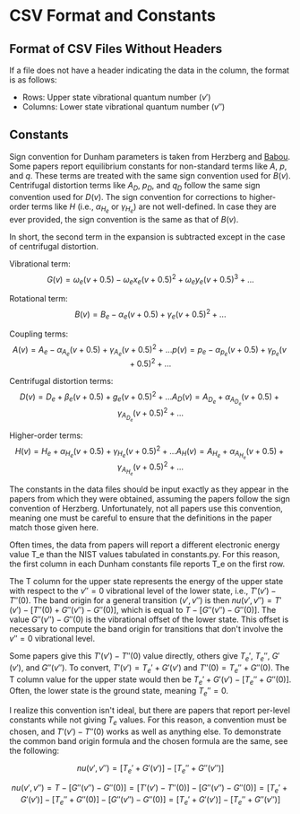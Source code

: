 # CSV Format and Constants

## Format of CSV Files Without Headers

If a file does not have a header indicating the data in the column, the format is as follows:

- Rows: Upper state vibrational quantum number ($v'$)
- Columns: Lower state vibrational quantum number ($v''$)

## Constants

Sign convention for Dunham parameters is taken from Herzberg and
[Babou](https://doi.org/10.1007/s10765-007-0288-6). Some papers report equilibrium constants for
non-standard terms like $A$, $p$, and $q$. These terms are treated with the same sign convention
used for $B(v)$. Centrifugal distortion terms like $A_D$, $p_D$, and $q_D$ follow the same sign
convention used for $D(v)$. The sign convention for corrections to higher-order terms like $H$
(i.e., $α_{H_e}$ or $γ_{H_e}$) are not well-defined. In case they are ever provided, the sign
convention is the same as that of $B(v)$.

In short, the second term in the expansion is subtracted except in the case of centrifugal
distortion.

Vibrational term:
$$
G(v) = ω_e(v + 0.5) − ω_ex_e(v + 0.5)^2 + ω_ey_e(v + 0.5)^3 + ...
$$

Rotational term:
$$
B(v) = B_e - α_e(v + 0.5) + γ_e(v + 0.5)^2 + ...
$$

Coupling terms:
$$
A(v) = A_e - α_{A_e}(v + 0.5) + γ_{A_e}(v + 0.5)^2 + ...
p(v) = p_e - α_{p_e}(v + 0.5) + γ_{p_e}(v + 0.5)^2 + ...
$$

Centrifugal distortion terms:
$$
D(v)   = D_e     + β_e(v + 0.5)         + g_e(v + 0.5)^2         + ...
A_D(v) = A_{D_e} + α_{A_{D_e}}(v + 0.5) + γ_{A_{D_e}}(v + 0.5)^2 + ...
$$

Higher-order terms:
$$
H(v)   = H_e     + α_{H_e}(v + 0.5)     + γ_{H_e}(v + 0.5)^2     + ...
A_H(v) = A_{H_e} + α_{A_{H_e}}(v + 0.5) + γ_{A_{H_e}}(v + 0.5)^2 + ...
$$

The constants in the data files should be input exactly as they appear in the papers from which
they were obtained, assuming the papers follow the sign convention of Herzberg. Unfortunately, not
all papers use this convention, meaning one must be careful to ensure that the definitions in the
paper match those given here.

Often times, the data from papers will report a different electronic energy value T_e than the NIST
values tabulated in constants.py. For this reason, the first column in each Dunham constants file
reports T_e on the first row.

The T column for the upper state represents the energy of the upper state with respect to the 
$v'' = 0$ vibrational level of the lower state, i.e., $T'(v') - T''(0)$. The band origin for a
general transition $(v', v'')$ is then $nu(v', v'') = T'(v') - [T''(0) + G''(v'') - G''(0)]$, which
is equal to $T - [G''(v'') - G''(0)]$. The value $G''(v'') - G''(0)$ is the vibrational offset of
the lower state. This offset is necessary to compute the band origin for transitions that don't
involve the $v'' = 0$ vibrational level.

Some papers give this $T'(v') - T''(0)$ value directly, others give $T_e'$, $T_e''$, $G'(v')$, and
$G''(v'')$. To convert, $T'(v') = T_e' + G'(v')$ and $T''(0) = T_e'' + G''(0)$. The T column value
for the upper state would then be $T_e' + G'(v') - [T_e'' + G''(0)]$. Often, the lower state is the
ground state, meaning $T_e'' = 0$.

I realize this convention isn't ideal, but there are papers that report per-level constants while
not giving $T_e$ values. For this reason, a convention must be chosen, and $T'(v') - T''(0)$ works
as well as anything else. To demonstrate the common band origin formula and the chosen formula are
the same, see the following:

$$
nu(v', v'') = [T_e' + G'(v')] - [T_e'' + G''(v'')]
$$

$$
nu(v', v'') = T - [G''(v'') - G''(0)] = [T'(v') - T''(0)] - [G''(v'') - G''(0)]
            = [T_e' + G'(v')] - [T_e'' + G''(0)] - [G''(v'') - G''(0)]
            = [T_e' + G'(v')] - [T_e'' + G''(v'')]
$$
